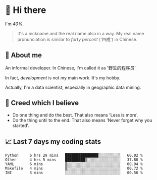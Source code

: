 # 👋 Hi there

I'm *40%*.

> It's a nickname and the real name also in a way.
> My real name pronunciation is similar to *forty percent* ('四成') in Chinese.

## :speech_balloon: About me

An informal developer. In Chinese, I'm called it as '野生的程序员'.

In fact, _development_ is not my main work. It's my hobby.

Actually, I'm a data scientist, especially in geographic data mining.

## :see_no_evil: Creed which I believe

- Do one thing and do the best. That also means 'Less is more'.
- Do the thing until to the end. That also means 'Never forget why you started'.

## :chart_with_upwards_trend: Last 7 days my coding stats

<!--START_SECTION:waka-->

```text
Python     6 hrs 29 mins   ███████████████░░░░░░░░░░   60.02 %
Other      4 hrs 5 mins    █████████▒░░░░░░░░░░░░░░░   37.80 %
YAML       6 mins          ▒░░░░░░░░░░░░░░░░░░░░░░░░   00.94 %
Makefile   4 mins          ▒░░░░░░░░░░░░░░░░░░░░░░░░   00.72 %
INI        3 mins          ░░░░░░░░░░░░░░░░░░░░░░░░░   00.50 %
```

<!--END_SECTION:waka-->
